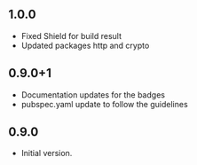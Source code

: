 ## 1.0.0
- Fixed Shield for build result
- Updated packages http and crypto

## 0.9.0+1
- Documentation updates for the badges
- pubspec.yaml update to follow the guidelines

## 0.9.0
- Initial version.